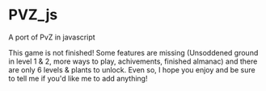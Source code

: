 # PVZ_js
A port of PvZ in javascript

This game is not finished! Some features are missing (Unsoddened ground in level 1 & 2, more ways to play, achivements, finished almanac) and there are only 6 levels & plants to unlock. Even so, I hope you enjoy and be sure to tell me if you'd like me to add anything!

